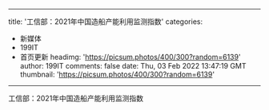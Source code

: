 
---
title: '工信部：2021年中国造船产能利用监测指数'
categories: 
 - 新媒体
 - 199IT
 - 首页更新
headimg: 'https://picsum.photos/400/300?random=6139'
author: 199IT
comments: false
date: Thu, 03 Feb 2022 13:47:19 GMT
thumbnail: 'https://picsum.photos/400/300?random=6139'
---

<div>   
工信部：2021年中国造船产能利用监测指数  
</div>
            